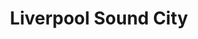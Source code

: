 ---
layout: festival
title: Liverpool Sound City
description: Liverpool (UK) 
description2: 4-5 MAY 2019
categories: festivals
photo: Nathan Dainty

facebook_url: https://www.facebook.com/liverpoolsoundcity/
instagram_url: https://www.instagram.com/LIVERPOOLSOUNDCITY/
twitter_url: https://twitter.com/SoundCity

youtubeId: L7bVIqpEJ7M

image: assets/images/liverpoolsoundcity.jpg
---